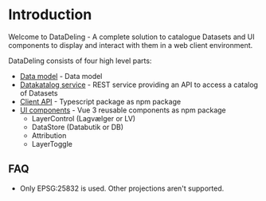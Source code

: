 <!--
[![npm](https://img.shields.io/npm/v/@dmp/lagvaelger-client-ui.svg)](https://www.npmjs.com/package/@dmp/lagvaelger-client-ui)
[![npm](https://img.shields.io/npm/v/@dmp/lagvaelger-client-api.svg)](https://www.npmjs.com/package/@dmp/lagvaelger-client-api)
-->

# Introduction

Welcome to DataDeling - A complete solution to catalogue Datasets and UI components to display and interact with them in a web client environment.

DataDeling consists of four high level parts:

* [Data model](doc/datamodel) - Data model
* [Datakatalog service](doc/backend) - REST service providing an API to access a catalog of Datasets
* [Client API](doc/frontend) - Typescript package as npm package
* [UI components](doc/frontend) - Vue 3 reusable components as npm package
  - LayerControl (Lagvælger or LV)
  - DataStore (Databutik or DB)
  - Attribution
  - LayerToggle

## FAQ

- Only EPSG:25832 is used. Other projections aren't supported.

